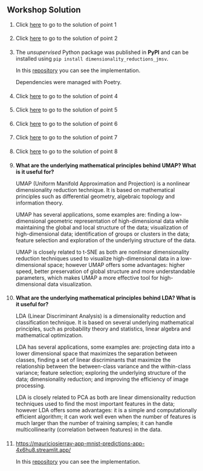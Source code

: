 ## Workshop Solution
1. Click [here](workshop_solution/Punto1.ipynb) to go to the solution of point 1
####
2. Click [here](workshop_solution/Punto2.ipynb) to go to the solution of point 2
####
3. The _unsupervised_ Python package was published in **PyPI** and can be installed  using  `pip install dimensionality_reductions_jmsv`. 

   In this [repository](https://github.com/mauriciosierrav/dimensionality-reduction-jmsv.git) you can see the implementation. 

   Dependencies were managed with Poetry.
####
4. Click [here](workshop_solution/Punto4.ipynb) to go to the solution of point 4
####
5. Click [here](workshop_solution/Punto5.ipynb) to go to the solution of point 5
####
6. Click [here](workshop_solution/Punto6.ipynb) to go to the solution of point 6
####
7. Click [here](workshop_solution/Punto7.ipynb) to go to the solution of point 7
####
8. Click [here](workshop_solution/Punto8.ipynb) to go to the solution of point 8
####
9. **What are the underlying mathematical principles behind UMAP? What is it useful for?**

    UMAP (Uniform Manifold Approximation and Projection) is a nonlinear dimensionality reduction technique. It is based on mathematical principles such as differential geometry, algebraic topology and information theory. 

    UMAP has several applications, some examples are: finding a low-dimensional geometric representation of high-dimensional data while maintaining the global and local structure of the data; visualization of high-dimensional data; identification of groups or clusters in the data; feature selection and exploration of the underlying structure of the data.

    UMAP is closely related to t-SNE as both are nonlinear dimensionality reduction techniques used to visualize high-dimensional data in a low-dimensional space; however UMAP offers some advantages: higher speed, better preservation of global structure and more understandable parameters, which makes UMAP a more effective tool for high-dimensional data visualization.
####
10. **What are the underlying mathematical principles behind LDA? What is it useful for?**

    LDA (Linear Discriminant Analysis) is a dimensionality reduction and classification technique. It is based on several underlying mathematical principles, such as probability theory and statistics, linear algebra and mathematical optimization.
   
    LDA has several applications, some examples are: projecting data into a lower dimensional space that maximizes the separation between classes, finding a set of linear discriminants that maximize the relationship between the between-class variance and the within-class variance; feature selection; exploring the underlying structure of the data; dimensionality reduction; and improving the efficiency of image processing.

    LDA is closely related to PCA as both are linear dimensionality reduction techniques used to find the most important features in the data; however LDA offers some advantages: it is a simple and computationally efficient algorithm; it can work well even when the number of features is much larger than the number of training samples; it can handle multicollinearity (correlation between features) in the data.
####
11. https://mauriciosierrav-app-mnist-predictions-app-4x6hu8.streamlit.app/
    
    In this [repository](https://github.com/mauriciosierrav/app-MNIST-predictions.git) you can see the implementation. 
